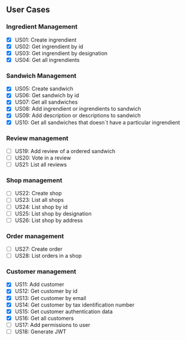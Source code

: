 ## User Cases

### Ingredient Management
- [x]  US01: Create ingrendient
- [x]  US02: Get ingrendient by id
- [x]  US03: Get ingrendient by designation
- [x]  US04: Get all ingrendients

### Sandwich Management
- [x]  US05: Create sandwich
- [x]  US06: Get sandwich by id
- [x]  US07: Get all sandwiches
- [x]  US08: Add ingrendient or ingrendients to sandwich
- [x]  US09: Add description or descriptions to sandwich
- [x]  US10: Get all sandwiches that doesn´t have a particular ingrendient

### Review management

- [ ] US19: Add review of a ordered sandwich
- [ ] US20: Vote in a review
- [ ] US21: List all reviews

### Shop management

- [ ] US22: Create shop
- [ ] US23: List all shops
- [ ] US24: List shop by id
- [ ] US25: List shop by designation
- [ ] US26: List shop by address

### Order management

- [ ] US27: Create order
- [ ] US28: List orders in a shop

### Customer management

- [x]  US11: Add customer
- [x]  US12: Get customer by id
- [x]  US13: Get customer by email
- [x]  US14: Get customer by tax identification number
- [x]  US15: Get customer authentication data
- [x]  US16: Get all customers
- [ ]  US17: Add permissions to user
- [ ]  US18: Generate JWT